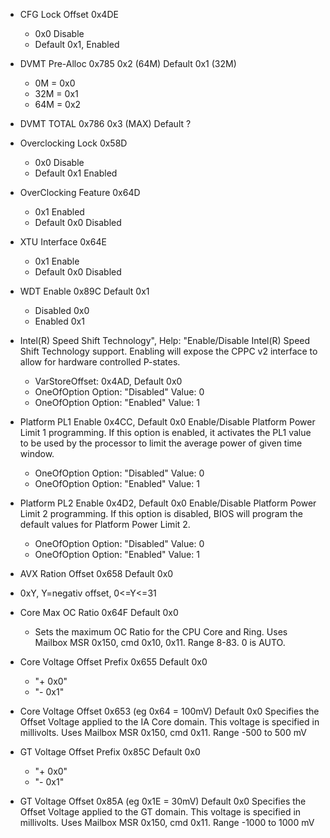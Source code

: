 - CFG Lock Offset 0x4DE 

  - 0x0 Disable
  - Default 0x1, Enabled
  
- DVMT Pre-Alloc 0x785 0x2 (64M) Default 0x1 (32M)

  - 0M = 0x0
  - 32M = 0x1
  - 64M = 0x2

- DVMT TOTAL 0x786 0x3 (MAX) Default ?

- Overclocking Lock 0x58D 

  - 0x0 Disable
  - Default 0x1 Enabled
  
- OverClocking Feature 0x64D

  - 0x1 Enabled 
  - Default 0x0 Disabled
  
- XTU Interface 0x64E

  - 0x1 Enable
  - Default 0x0 Disabled

- WDT Enable 0x89C Default 0x1

  - Disabled 0x0
  - Enabled 0x1
  
- Intel(R) Speed Shift Technology", Help: "Enable/Disable Intel(R) Speed Shift Technology support. Enabling will expose the CPPC v2 interface to allow for hardware controlled P-states.

  - VarStoreOffset: 0x4AD, Default 0x0
  - OneOfOption Option: "Disabled" Value: 0
  - OneOfOption Option: "Enabled" Value: 1

- Platform PL1 Enable 0x4CC, Default 0x0
Enable/Disable Platform Power Limit 1 programming. If this option is enabled, it activates the PL1 value to be used by the processor to limit the average power of given time window.

  - OneOfOption Option: "Disabled" Value: 0
  - OneOfOption Option: "Enabled" Value: 1

- Platform PL2 Enable 0x4D2, Default 0x0
Enable/Disable Platform Power Limit 2 programming. If this option is disabled, BIOS will program the default values for Platform Power Limit 2.

  - OneOfOption Option: "Disabled" Value: 0
  - OneOfOption Option: "Enabled" Value: 1 


-  AVX Ration Offset 0x658 Default 0x0

  - 0xY, Y=negativ offset, 0<=Y<=31

- Core Max OC Ratio 0x64F Default 0x0

  - Sets the maximum OC Ratio for the CPU Core and Ring. Uses Mailbox MSR 0x150, cmd 0x10, 0x11. Range 8-83. 0 is AUTO.

- Core Voltage Offset Prefix 0x655 Default 0x0
  - "+ 0x0"
  - "- 0x1"

- Core Voltage Offset 0x653 (eg 0x64 = 100mV) Default 0x0
Specifies the Offset Voltage applied to the IA Core domain. This voltage is specified in millivolts. Uses Mailbox MSR 0x150, cmd 0x11. Range -500 to 500 mV


- GT Voltage Offset Prefix 0x85C Default 0x0
  - "+ 0x0"
  - "- 0x1"

- GT Voltage Offset 0x85A (eg 0x1E = 30mV) Default 0x0
Specifies the Offset Voltage applied to the GT domain. This voltage is specified in millivolts. Uses Mailbox MSR 0x150, cmd 0x11. Range -1000 to 1000 mV
